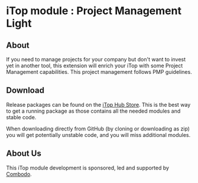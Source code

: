 # iTop module : Project Management Light

## About

If you need to manage projects for your company but don't want to invest yet in another tool, this extension will enrich your iTop with some Project Management capabilities. This project management follows PMP guidelines. 

## Download

Release packages can be found on the [iTop Hub Store](https://store.itophub.io/en_US/taxons/all-extensions). This is the best way to get
 a running package as those contains all the needed modules and stable code.

When downloading directly from GitHub (by cloning or downloading as zip) you will get potentially unstable code, and you will miss
 additional modules.


## About Us

This iTop module development is sponsored, led and supported by [Combodo](https://www.combodo.com).

